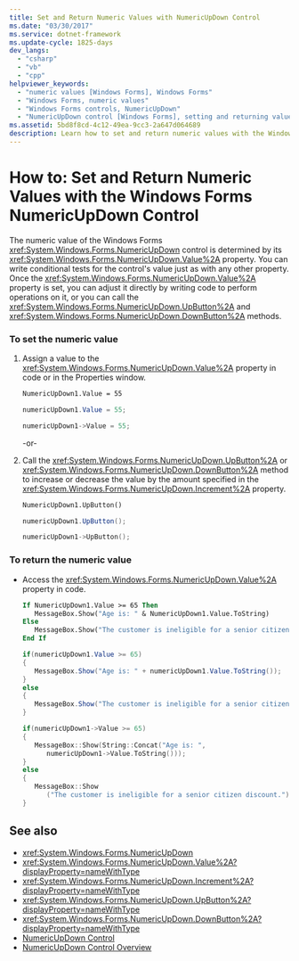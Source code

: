 ```yaml
---
title: Set and Return Numeric Values with NumericUpDown Control
ms.date: "03/30/2017"
ms.service: dotnet-framework
ms.update-cycle: 1825-days
dev_langs:
  - "csharp"
  - "vb"
  - "cpp"
helpviewer_keywords:
  - "numeric values [Windows Forms], Windows Forms"
  - "Windows Forms, numeric values"
  - "Windows Forms controls, NumericUpDown"
  - "NumericUpDown control [Windows Forms], setting and returning values"
ms.assetid: 5bd8f8cd-4c12-49ea-9cc3-2a647d064689
description: Learn how to set and return numeric values with the Windows Forms NumericUpDown control using UpButton and DownButton methods.
---
```

# How to: Set and Return Numeric Values with the Windows Forms NumericUpDown Control

The numeric value of the Windows Forms <xref:System.Windows.Forms.NumericUpDown> control is determined by its <xref:System.Windows.Forms.NumericUpDown.Value%2A> property. You can write conditional tests for the control's value just as with any other property. Once the <xref:System.Windows.Forms.NumericUpDown.Value%2A> property is set, you can adjust it directly by writing code to perform operations on it, or you can call the <xref:System.Windows.Forms.NumericUpDown.UpButton%2A> and <xref:System.Windows.Forms.NumericUpDown.DownButton%2A> methods.

### To set the numeric value

1. Assign a value to the <xref:System.Windows.Forms.NumericUpDown.Value%2A> property in code or in the Properties window.

    ```vb
    NumericUpDown1.Value = 55
    ```

    ```csharp
    numericUpDown1.Value = 55;
    ```

    ```cpp
    numericUpDown1->Value = 55;
    ```

     -or-

2. Call the <xref:System.Windows.Forms.NumericUpDown.UpButton%2A> or <xref:System.Windows.Forms.NumericUpDown.DownButton%2A> method to increase or decrease the value by the amount specified in the <xref:System.Windows.Forms.NumericUpDown.Increment%2A> property.

    ```vb
    NumericUpDown1.UpButton()
    ```

    ```csharp
    numericUpDown1.UpButton();
    ```

    ```cpp
    numericUpDown1->UpButton();
    ```

### To return the numeric value

- Access the <xref:System.Windows.Forms.NumericUpDown.Value%2A> property in code.

    ```vb
    If NumericUpDown1.Value >= 65 Then
       MessageBox.Show("Age is: " & NumericUpDown1.Value.ToString)
    Else
       MessageBox.Show("The customer is ineligible for a senior citizen discount.")
    End If
    ```

    ```csharp
    if(numericUpDown1.Value >= 65)
    {
       MessageBox.Show("Age is: " + numericUpDown1.Value.ToString());
    }
    else
    {
       MessageBox.Show("The customer is ineligible for a senior citizen discount.");
    }
    ```

    ```cpp
    if(numericUpDown1->Value >= 65)
    {
       MessageBox::Show(String::Concat("Age is: ",
          numericUpDown1->Value.ToString()));
    }
    else
    {
       MessageBox::Show
          ("The customer is ineligible for a senior citizen discount.");
    }
    ```

## See also

- <xref:System.Windows.Forms.NumericUpDown>
- <xref:System.Windows.Forms.NumericUpDown.Value%2A?displayProperty=nameWithType>
- <xref:System.Windows.Forms.NumericUpDown.Increment%2A?displayProperty=nameWithType>
- <xref:System.Windows.Forms.NumericUpDown.UpButton%2A?displayProperty=nameWithType>
- <xref:System.Windows.Forms.NumericUpDown.DownButton%2A?displayProperty=nameWithType>
- [NumericUpDown Control](numericupdown-control-windows-forms.md)
- [NumericUpDown Control Overview](numericupdown-control-overview-windows-forms.md)
